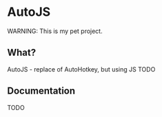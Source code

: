 # AutoJS

WARNING: This is my pet project.

## What?
AutoJS - replace of AutoHotkey, but using JS
TODO

## Documentation
TODO